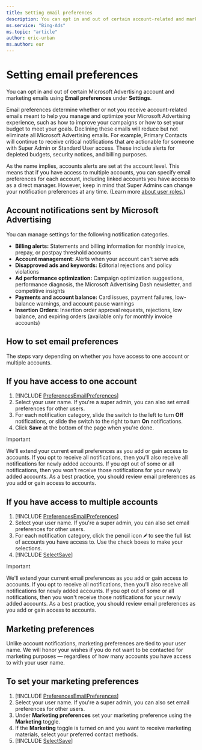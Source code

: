 ```yaml
---
title: Setting email preferences
description: You can opt in and out of certain account-related and marketing emails from Microsoft Advertising.
ms.service: "Bing-Ads"
ms.topic: "article"
author: eric-urban
ms.author: eur
---
```


# Setting email preferences

You can opt in and out of certain Microsoft Advertising account and marketing emails using **Email preferences** under **Settings**.

Email preferences determine whether or not you receive account-related emails meant to help you manage and optimize your Microsoft Advertising experience, such as how to improve your campaigns or how to set your budget to meet your goals. Declining these emails will reduce but not eliminate all Microsoft Advertising emails. For example, Primary Contacts will continue to receive critical notifications that are actionable for someone with Super Admin or Standard User access. These include alerts for depleted budgets, security notices, and billing purposes.

As the name implies, accounts alerts are set at the account level. This means that if you have access to multiple accounts, you can specify email preferences for each account, including linked accounts you have access to as a direct manager. However, keep in mind that Super Admins can change your notification preferences at any time. (Learn more [about user roles.](./hlp_BA_CONC_SSUserRoles.md))

## Account notifications sent by Microsoft Advertising

You can manage settings for the following notification categories.

- **Billing alerts:**  Statements and billing information for monthly invoice, prepay, or postpay threshold accounts
- **Account management:**  Alerts when your account can't serve ads
- **Disapproved ads and keywords:**  Editorial rejections and policy violations
- **Ad performance optimization:**  Campaign optimization suggestions, performance diagnosis, the Microsoft Advertising Dash newsletter, and competitive insights
- **Payments and account balance:**  Card issues, payment failures, low-balance warnings, and account pause warnings
- **Insertion Orders:**  Insertion order approval requests, rejections, low balance, and expiring orders (available only for monthly invoice accounts)

## How to set email preferences

The steps vary depending on whether you have access to one account or multiple accounts.

## If you have access to one account
1. [!INCLUDE [PreferencesEmailPreferences](./includes/PreferencesEmailPreferences.md)]
1. Select your user name. If you're a super admin, you can also set email preferences for other users.
1. For each notification category, slide the switch to the left to turn **Off** notifications, or slide the switch to the right to turn **On** notifications.
1. Click **Save** at the bottom of the page when you're done.

> [!IMPORTANT]
> We'll extend your current email preferences as you add or gain access to accounts. If you opt to receive all notifications, then you'll also receive all notifications for newly added accounts. If you opt out of some or all notifications, then you won't receive those notifications for your newly added accounts. As a best practice, you should review email preferences as you add or gain access to accounts.

## If you have access to multiple accounts
1. [!INCLUDE [PreferencesEmailPreferences](./includes/PreferencesEmailPreferences.md)]
1. Select your user name. If you're a super admin, you can also set email preferences for other users.
1. For each notification category, click the pencil icon ![pencil icon](../images/BA_icon_edit.png) to see the full list of accounts you have access to. Use the check boxes to make your selections.
1. [!INCLUDE [SelectSave](./includes/SelectSave.md)]

> [!IMPORTANT]
> We'll extend your current email preferences as you add or gain access to accounts. If you opt to receive all notifications, then you'll also receive all notifications for newly added accounts. If you opt out of some or all notifications, then you won't receive those notifications for your newly added accounts. As a best practice, you should review email preferences as you add or gain access to accounts.

## Marketing preferences

Unlike account notifications, marketing preferences are tied to your user name. We will honor your wishes if you do not want to be contacted for marketing purposes — regardless of how many accounts you have access to with your user name.

## To set your marketing preferences
1. [!INCLUDE [PreferencesEmailPreferences](./includes/PreferencesEmailPreferences.md)]
1. Select your user name. If you're a super admin, you can also set email preferences for other users.
1. Under **Marketing preferences** set your marketing preference using the **Marketing** toggle.
1. If the **Marketing** toggle is turned on and you want to receive marketing materials, select your preferred contact methods.
1. [!INCLUDE [SelectSave](./includes/SelectSave.md)]


